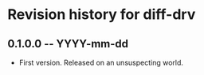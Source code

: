# Revision history for diff-drv

## 0.1.0.0  -- YYYY-mm-dd

* First version. Released on an unsuspecting world.
